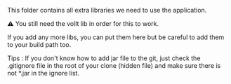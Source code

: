This folder contains all extra libraries we need to use the application.

⚠️ You still need the vollt lib in order for this to work. 

If you add any more libs, you can put them here but be careful to add them to your build path too.

Tips : If you don't know how to add jar file to the git, just check the .gitignore file in the root of your clone (hidden file)
and make sure there is not \*.jar in the ignore list.
